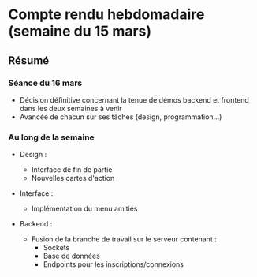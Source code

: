 # Compte rendu hebdomadaire (semaine du 15 mars)

## Résumé
### Séance du 16 mars
- Décision définitive concernant la tenue de démos backend et frontend dans les deux semaines à venir
- Avancée de chacun sur ses tâches (design, programmation...)


### Au long de la semaine
- Design :
    - Interface de fin de partie
    - Nouvelles cartes d'action
    
- Interface :
    - Implémentation du menu amitiés
- Backend :
    - Fusion de la branche de travail sur le serveur contenant :
        - Sockets
        - Base de données
        - Endpoints pour les inscriptions/connexions

